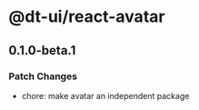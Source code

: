 # @dt-ui/react-avatar

## 0.1.0-beta.1

### Patch Changes

- chore: make avatar an independent package

